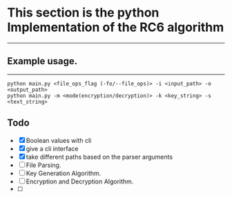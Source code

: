 # This section is the python Implementation of the RC6 algorithm
---

## Example usage.
---

```
python main.py <file_ops_flag (-fo/--file_ops)> -i <input_path> -o <output_path>
python main.py -m <mode(encryption/decryption)> -k <key_string> -s <text_string>
```

## Todo
- [x] Boolean values with cli
- [x] give a cli interface
- [x] take different paths based on the parser arguments
- [ ] File Parsing.
- [ ] Key Generation Algorithm.
- [ ] Encryption and Decryption Algorithm.
- [ ] 
